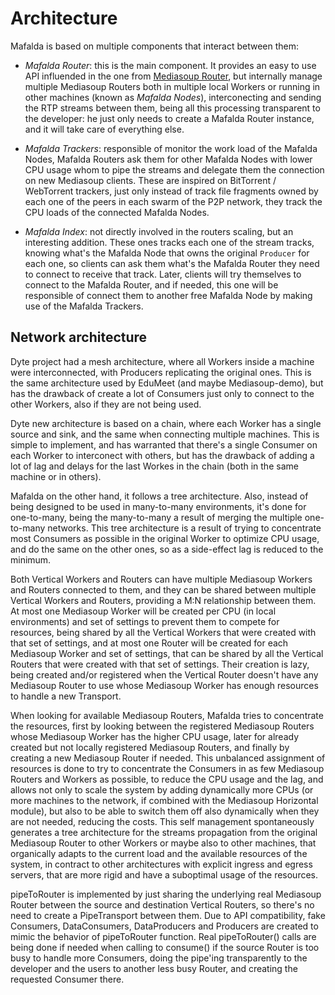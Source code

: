 # Architecture

Mafalda is based on multiple components that interact between them:

- *Mafalda Router*: this is the main component. It provides an easy to use API
  influended in the one from
  [Mediasoup Router](https://mediasoup.org/documentation/v3/mediasoup/api/#Router),
  but internally manage multiple Mediasoup Routers both in multiple local
  Workers or running in other machines (known as *Mafalda Nodes*),
  interconecting and sending the RTP streams between them, being all this
  processing transparent to the developer: he just only needs to create a
  Mafalda Router instance, and it will take care of everything else.

- *Mafalda Trackers*: responsible of monitor the work load of the Mafalda Nodes,
  Mafalda Routers ask them for other Mafalda Nodes with lower CPU usage whom to
  pipe the streams and delegate them the connection on new Mediasoup clients.
  These are inspired on BitTorrent / WebTorrent trackers, just only instead of
  track file fragments owned by each one of the peers in each swarm of the P2P
  network, they track the CPU loads of the connected Mafalda Nodes.

- *Mafalda Index*: not directly involved in the routers scaling, but an
  interesting addition. These ones tracks each one of the stream tracks, knowing
  what's the Mafalda Node that owns the original `Producer` for each one, so
  clients can ask them what's the Mafalda Router they need to connect to receive
  that track. Later, clients will try themselves to connect to the Mafalda
  Router, and if needed, this one will be responsible of connect them to another
  free Mafalda Node by making use of the Mafalda Trackers.

## Network architecture

Dyte project had a mesh architecture, where all Workers inside a machine were
interconnected, with Producers replicating the original ones. This is the same
architecture used by EduMeet (and maybe Mediasoup-demo), but has the drawback of
create a lot of Consumers just only to connect to the other Workers, also if
they are not being used.

Dyte new architecture is based on a chain, where each Worker has a single source
and sink, and the same when connecting multiple machines. This is simple to
implement, and has warranted that there's a single Consumer on each Worker to
interconect with others, but has the drawback of adding a lot of lag and delays
for the last Workes in the chain (both in the same machine or in others).

Mafalda on the other hand, it follows a tree architecture. Also, instead of
being designed to be used in many-to-many environments, it's done for
one-to-many, being the many-to-many a result of merging the multiple one-to-many
networks. This tree architecture is a result of trying to concentrate most
Consumers as possible in the original Worker to optimize CPU usage, and do the
same on the other ones, so as a side-effect lag is reduced to the minimum.

Both Vertical Workers and Routers can have multiple Mediasoup Workers and
Routers connected to them, and they can be shared between multiple Vertical
Workers and Routers, providing a M:N relationship between them. At most one
Mediasoup Worker will be created per CPU (in local environments) and set of
settings to prevent them to compete for resources, being shared by all the
Vertical Workers that were created with that set of settings, and at most one
Router will be created for each Mediasoup Worker and set of settings, that can
be shared by all the Vertical Routers that were created with that set of
settings. Their creation is lazy, being created and/or registered when the
Vertical Router doesn't have any Mediasoup Router to use whose Mediasoup Worker
has enough resources to handle a new Transport.

When looking for available Mediasoup Routers, Mafalda tries to concentrate the
resources, first by looking between the registered Mediasoup Routers whose
Mediasoup Worker has the higher CPU usage, later for already created but not
locally registered Mediasoup Routers, and finally by creating a new Mediasoup
Router if needed. This unbalanced assignment of resources is done to try to
concentrate the Consumers in as few Mediasoup Routers and Workers as possible,
to reduce the CPU usage and the lag, and allows not only to scale the system by
adding dynamically more CPUs (or more machines to the network, if combined with
the Mediasoup Horizontal module), but also to be able to switch them off also
dynamically when they are not needed, reducing the costs. This self management
spontaneously generates a tree architecture for the streams propagation from the
original Mediasoup Router to other Workers or maybe also to other machines, that
organically adapts to the current load and the available resources of the
system, in contract to other architectures with explicit ingress and egress
servers, that are more rigid and have a suboptimal usage of the resources.

pipeToRouter is implemented by just sharing the underlying real Mediasoup
Router between the source and destination Vertical Routers, so there's no need
to create a PipeTransport between them. Due to API compatibility, fake
Consumers, DataConsumers, DataProducers and Producers are created to mimic the
behavior of pipeToRouter function. Real pipeToRouter() calls are being done if
needed when calling to consume() if the source Router is  too busy to handle
more Consumers, doing the pipe'ing transparently to the developer and the users
to another less busy Router, and creating the requested Consumer there.
